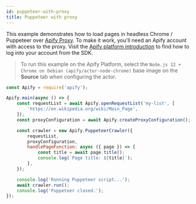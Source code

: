 ```yaml
---
id: puppeteer-with-proxy
title: Puppeteer with proxy
---
```


 This example demonstrates how to load pages in headless Chrome / Puppeteer
 over [Apify Proxy](https://docs.apify.com/proxy).
 To make it work, you'll need an Apify account with access to the proxy.
 Visit the [Apify platform introduction](/docs/guides/apify-platform) to find
 how to log into your account from the SDK.

 > To run this example on the Apify Platform, select the `Node.js 12 + Chrome on Debian (apify/actor-node-chrome)` 
 >base image on the **Source** tab when configuring the actor.


```javascript
const Apify = require('apify');

Apify.main(async () => {
    const requestList = await Apify.openRequestList('my-list', [
        'https://en.wikipedia.org/wiki/Main_Page',
    ]);
    const proxyConfiguration = await Apify.createProxyConfiguration();

    const crawler = new Apify.PuppeteerCrawler({
        requestList,
        proxyConfiguration,
        handlePageFunction: async ({ page }) => {
            const title = await page.title();
            console.log(`Page title: ${title}`);
        },
    });

    console.log('Running Puppeteer script...');
    await crawler.run();
    console.log('Puppeteer closed.');
});
```
